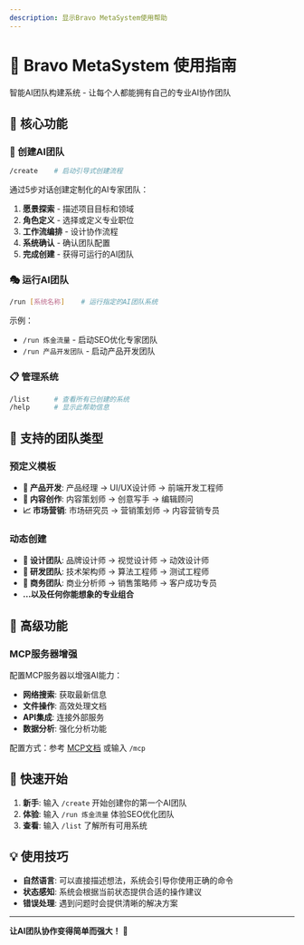 ```yaml
---
description: 显示Bravo MetaSystem使用帮助
---
```


# 📖 Bravo MetaSystem 使用指南

智能AI团队构建系统 - 让每个人都能拥有自己的专业AI协作团队

## 🎯 核心功能

### 🚀 创建AI团队
```bash
/create    # 启动引导式创建流程
```
通过5步对话创建定制化的AI专家团队：
1. **愿景探索** - 描述项目目标和领域
2. **角色定义** - 选择或定义专业职位
3. **工作流编排** - 设计协作流程
4. **系统确认** - 确认团队配置
5. **完成创建** - 获得可运行的AI团队

### 🎭 运行AI团队
```bash
/run [系统名称]    # 运行指定的AI团队系统
```
示例：
- `/run 炼金流量` - 启动SEO优化专家团队
- `/run 产品开发团队` - 启动产品开发团队

### 📋 管理系统
```bash
/list      # 查看所有已创建的系统
/help      # 显示此帮助信息
```

## 🎨 支持的团队类型

### 预定义模板
- **📱 产品开发**: 产品经理 → UI/UX设计师 → 前端开发工程师
- **📝 内容创作**: 内容策划师 → 创意写手 → 编辑顾问  
- **📈 市场营销**: 市场研究员 → 营销策划师 → 内容营销专员

### 动态创建
- **🎨 设计团队**: 品牌设计师 → 视觉设计师 → 动效设计师
- **🔬 研发团队**: 技术架构师 → 算法工程师 → 测试工程师
- **💼 商务团队**: 商业分析师 → 销售策略师 → 客户成功专员
- **...以及任何你能想象的专业组合**

## 🔧 高级功能

### MCP服务器增强
配置MCP服务器以增强AI能力：
- **网络搜索**: 获取最新信息
- **文件操作**: 高效处理文档
- **API集成**: 连接外部服务
- **数据分析**: 强化分析功能

配置方式：参考 [MCP文档](https://docs.anthropic.com/claude/docs/mcp) 或输入 `/mcp`

## 🎯 快速开始

1. **新手**: 输入 `/create` 开始创建你的第一个AI团队
2. **体验**: 输入 `/run 炼金流量` 体验SEO优化团队
3. **查看**: 输入 `/list` 了解所有可用系统

## 💡 使用技巧

- **自然语言**: 可以直接描述想法，系统会引导你使用正确的命令
- **状态感知**: 系统会根据当前状态提供合适的操作建议
- **错误处理**: 遇到问题时会提供清晰的解决方案

---

**让AI团队协作变得简单而强大！** 🚀
